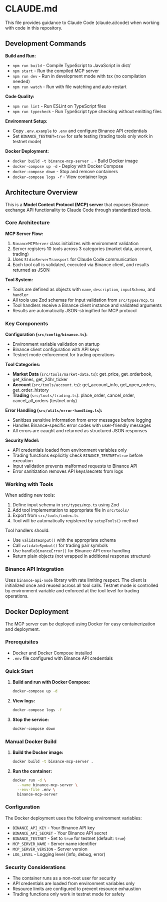 # CLAUDE.md

This file provides guidance to Claude Code (claude.ai/code) when working with code in this repository.

## Development Commands

**Build and Run:**
- `npm run build` - Compile TypeScript to JavaScript in dist/
- `npm start` - Run the compiled MCP server
- `npm run dev` - Run in development mode with tsx (no compilation needed)
- `npm run watch` - Run with file watching and auto-restart

**Code Quality:**
- `npm run lint` - Run ESLint on TypeScript files
- `npm run typecheck` - Run TypeScript type checking without emitting files

**Environment Setup:**
- Copy `.env.example` to `.env` and configure Binance API credentials
- Set `BINANCE_TESTNET=true` for safe testing (trading tools only work in testnet mode)

**Docker Deployment:**
- `docker build -t binance-mcp-server .` - Build Docker image
- `docker-compose up -d` - Deploy with Docker Compose
- `docker-compose down` - Stop and remove containers
- `docker-compose logs -f` - View container logs

## Architecture Overview

This is a **Model Context Protocol (MCP) server** that exposes Binance exchange API functionality to Claude Code through standardized tools.

### Core Architecture

**MCP Server Flow:**
1. `BinanceMCPServer` class initializes with environment validation
2. Server registers 10 tools across 3 categories (market data, account, trading)
3. Uses `StdioServerTransport` for Claude Code communication
4. Each tool call is validated, executed via Binance client, and results returned as JSON

**Tool System:**
- Tools are defined as objects with `name`, `description`, `inputSchema`, and `handler`
- All tools use Zod schemas for input validation from `src/types/mcp.ts`
- Tool handlers receive a Binance client instance and validated arguments
- Results are automatically JSON-stringified for MCP protocol

### Key Components

**Configuration (`src/config/binance.ts`):**
- Environment variable validation on startup
- Binance client configuration with API keys
- Testnet mode enforcement for trading operations

**Tool Categories:**
- **Market Data** (`src/tools/market-data.ts`): get_price, get_orderbook, get_klines, get_24hr_ticker
- **Account** (`src/tools/account.ts`): get_account_info, get_open_orders, get_order_history  
- **Trading** (`src/tools/trading.ts`): place_order, cancel_order, cancel_all_orders (testnet only)

**Error Handling (`src/utils/error-handling.ts`):**
- Sanitizes sensitive information from error messages before logging
- Handles Binance-specific error codes with user-friendly messages
- All errors are caught and returned as structured JSON responses

**Security Model:**
- API credentials loaded from environment variables only
- Trading functions explicitly check `BINANCE_TESTNET=true` before execution
- Input validation prevents malformed requests to Binance API
- Error sanitization removes API keys/secrets from logs

### Working with Tools

When adding new tools:
1. Define input schema in `src/types/mcp.ts` using Zod
2. Add tool implementation to appropriate file in `src/tools/`
3. Export from `src/tools/index.ts`
4. Tool will be automatically registered by `setupTools()` method

Tool handlers should:
- Use `validateInput()` with the appropriate schema
- Call `validateSymbol()` for trading pair symbols
- Use `handleBinanceError()` for Binance API error handling
- Return plain objects (not wrapped in additional response structure)

### Binance API Integration

Uses `binance-api-node` library with rate limiting respect. The client is initialized once and reused across all tool calls. Testnet mode is controlled by environment variable and enforced at the tool level for trading operations.

## Docker Deployment

The MCP server can be deployed using Docker for easy containerization and deployment.

### Prerequisites

- Docker and Docker Compose installed
- `.env` file configured with Binance API credentials

### Quick Start

1. **Build and run with Docker Compose:**
   ```bash
   docker-compose up -d
   ```

2. **View logs:**
   ```bash
   docker-compose logs -f
   ```

3. **Stop the service:**
   ```bash
   docker-compose down
   ```

### Manual Docker Build

1. **Build the Docker image:**
   ```bash
   docker build -t binance-mcp-server .
   ```

2. **Run the container:**
   ```bash
   docker run -d \
     --name binance-mcp-server \
     --env-file .env \
     binance-mcp-server
   ```

### Configuration

The Docker deployment uses the following environment variables:

- `BINANCE_API_KEY` - Your Binance API key
- `BINANCE_API_SECRET` - Your Binance API secret  
- `BINANCE_TESTNET` - Set to `true` for testnet (default: `true`)
- `MCP_SERVER_NAME` - Server name identifier
- `MCP_SERVER_VERSION` - Server version
- `LOG_LEVEL` - Logging level (info, debug, error)

### Security Considerations

- The container runs as a non-root user for security
- API credentials are loaded from environment variables only
- Resource limits are configured to prevent resource exhaustion
- Trading functions only work in testnet mode for safety